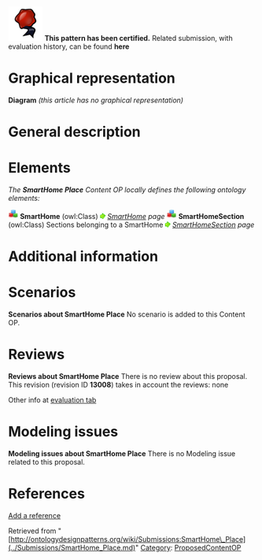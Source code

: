 [![](../images/thumb/b/b5/Certified.png/70px-Certified.png)](../Image/Certified.png.md "Certified.png") __This pattern has been certified.__
Related submission, with evaluation history, can be found __here__





#  Graphical representation


__Diagram__
_(this article has no graphical representation)_



#  General description


  




#  Elements


_The __SmartHome Place__ Content OP locally defines the following ontology elements:_



[![Class](../images/thumb/2/27/Class.gif/20px-Class.gif)](../Image/Class.gif.md "Class") __SmartHome__ (owl:Class) 
 [![](../images/thumb/8/87/ArrowRight.gif/11px-ArrowRight.gif)](../Image/ArrowRight.gif.md "ArrowRight.gif") _[SmartHome](../Submissions/SmartHome_Place/SmartHome.md "Submissions:SmartHome Place/SmartHome") page_
[![Class](../images/thumb/2/27/Class.gif/20px-Class.gif)](../Image/Class.gif.md "Class") __SmartHomeSection__ (owl:Class) Sections belonging to a SmartHome 
 [![](../images/thumb/8/87/ArrowRight.gif/11px-ArrowRight.gif)](../Image/ArrowRight.gif.md "ArrowRight.gif") _[SmartHomeSection](../Submissions/SmartHome_Place/SmartHomeSection.md "Submissions:SmartHome Place/SmartHomeSection") page_
#  Additional information


#  Scenarios



__Scenarios about SmartHome Place__
No scenario is added to this Content OP.




#  Reviews



__Reviews about SmartHome Place__
There is no review about this proposal.
This revision (revision ID __13008__) takes in account the reviews: none


Other info at [evaluation tab](http://ontologydesignpatterns.org/wiki/index.php?title=Submissions:SmartHome_Place&action=evaluation "http://ontologydesignpatterns.org/wiki/index.php?title=Submissions:SmartHome_Place&action=evaluation")




#  Modeling issues



__Modeling issues about SmartHome Place__
There is no Modeling issue related to this proposal.




#  References


[Add a reference](index.php@title=Odp%253AAdd_reference&subject=Submissions%253ASmartHome+Place.html "http://ontologydesignpatterns.org/wiki/index.php?title=Odp:Add_reference&subject=Submissions%3ASmartHome+Place")


  






Retrieved from "[http://ontologydesignpatterns.org/wiki/Submissions:SmartHome\_Place](../Submissions/SmartHome_Place.md)"
 [Category](http://ontologydesignpatterns.org/wiki/Special:Categories "Special:Categories"): [ProposedContentOP](../Category/ProposedContentOP.md "Category:ProposedContentOP")